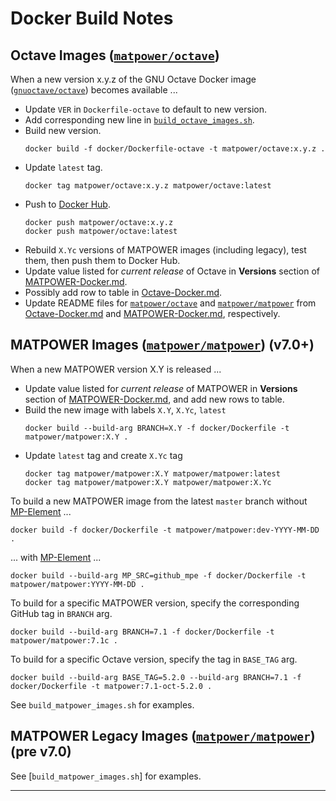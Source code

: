 Docker Build Notes
==================

Octave Images ([`matpower/octave`][1])
--------------------------------------

When a new version x.y.z of the GNU Octave Docker image
([`gnuoctave/octave`][2]) becomes available ...
- Update `VER` in `Dockerfile-octave` to default to new version.
- Add corresponding new line in [`build_octave_images.sh`][3].
- Build new version.
  ```
  docker build -f docker/Dockerfile-octave -t matpower/octave:x.y.z .
  ```
- Update `latest` tag.
  ```
  docker tag matpower/octave:x.y.z matpower/octave:latest
  ```
- Push to [Docker Hub][4].
  ```
  docker push matpower/octave:x.y.z
  docker push matpower/octave:latest
  ```
- Rebuild `X.Yc` versions of MATPOWER images (including legacy), test them,
  then push them to Docker Hub.
- Update value listed for _current release_ of Octave in **Versions** section
  of [MATPOWER-Docker.md][5].
- Possibly add row to table in [Octave-Docker.md][6].
- Update README files for [`matpower/octave`][1] and [`matpower/matpower`][7]
  from [Octave-Docker.md][6] and [MATPOWER-Docker.md][5], respectively.


MATPOWER Images ([`matpower/matpower`][7]) (v7.0+)
------------------------------------------------

When a new MATPOWER version X.Y is released ...
- Update value listed for _current release_ of MATPOWER in **Versions** section
  of [MATPOWER-Docker.md][5], and add new rows to table.
- Build the new image with labels `X.Y`, `X.Yc`, `latest` 
  ```
  docker build --build-arg BRANCH=X.Y -f docker/Dockerfile -t matpower/matpower:X.Y .
  ```
- Update `latest` tag and create `X.Yc` tag
  ```
  docker tag matpower/matpower:X.Y matpower/matpower:latest
  docker tag matpower/matpower:X.Y matpower/matpower:X.Yc
  ```

To build a new MATPOWER image from the latest `master` branch without
[MP-Element][8] ...
```
docker build -f docker/Dockerfile -t matpower/matpower:dev-YYYY-MM-DD .
```

... with [MP-Element][8] ...
```
docker build --build-arg MP_SRC=github_mpe -f docker/Dockerfile -t matpower/matpower:YYYY-MM-DD .
```

To build for a specific MATPOWER version, specify the corresponding GitHub tag
in `BRANCH` arg.
```
docker build --build-arg BRANCH=7.1 -f docker/Dockerfile -t matpower/matpower:7.1c .
```

To build for a specific Octave version, specify the tag in `BASE_TAG` arg.
```
docker build --build-arg BASE_TAG=5.2.0 --build-arg BRANCH=7.1 -f docker/Dockerfile -t matpower:7.1-oct-5.2.0 .
```

See `build_matpower_images.sh` for examples.

MATPOWER Legacy Images ([`matpower/matpower`][7]) (pre v7.0)
------------------------------------------------------------

See [`build_matpower_images.sh`] for examples.

---

[1]: https://hub.docker.com/r/matpower/octave
[2]: https://hub.docker.com/r/gnuoctave/octave
[3]: ./build_octave_images.sh
[4]: https://hub.docker.com
[5]: ./MATPOWER-Docker.md
[6]: ./Octave-Docker.md
[7]: https://hub.docker.com/r/matpower/matpower
[8]: https://github.com/MATPOWER/mp-element
